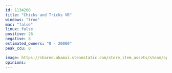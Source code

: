 ```yaml
---
id: 1134200
title: "Chicks and Tricks VR"
windows: "true"
mac: "false"
linux: false
positive: 26
negative: 8
estimated_owners: "0 - 20000"
peak_ccu: 0

image: https://shared.akamai.steamstatic.com/store_item_assets/steam/apps/1134200/header.jpg?t=1594109027
opinions:
---
```

